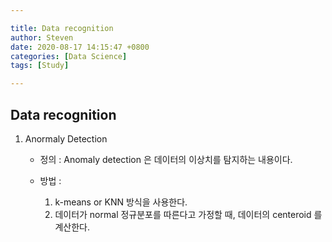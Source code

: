 ```yaml
---

title: Data recognition
author: Steven
date: 2020-08-17 14:15:47 +0800
categories: [Data Science]
tags: [Study]

---
```


## Data recognition

1. Anormaly Detection 

   - 정의 : Anomaly detection 은 데이터의 이상치를 탐지하는 내용이다. 

   - 방법 : 
     1. k-means or KNN 방식을 사용한다. 
     2. 데이터가 normal 정규분포를 따른다고 가정할 때, 데이터의 centeroid 를 계산한다.
